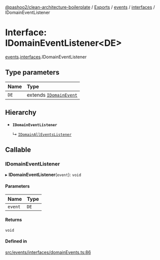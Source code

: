 [@pashoo2/clean-architecture-boilerplate](../README.md) / [Exports](../modules.md) / [events](../modules/events.md) / [interfaces](../modules/events.interfaces.md) / IDomainEventListener

# Interface: IDomainEventListener<DE\>

[events](../modules/events.md).[interfaces](../modules/events.interfaces.md).IDomainEventListener

## Type parameters

| Name | Type |
| :------ | :------ |
| `DE` | extends [`IDomainEvent`](events.interfaces.idomainevent.md) |

## Hierarchy

- **`IDomainEventListener`**

  ↳ [`IDomainAllEventsListener`](events.interfaces.idomainalleventslistener.md)

## Callable

### IDomainEventListener

▸ **IDomainEventListener**(`event`): `void`

#### Parameters

| Name | Type |
| :------ | :------ |
| `event` | `DE` |

#### Returns

`void`

#### Defined in

[src/events/interfaces/domainEvents.ts:86](https://github.com/pashoo2/clean-architecture-boilerplate/blob/e54a93c/src/events/interfaces/domainEvents.ts#L86)
